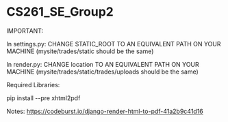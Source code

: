 # CS261_SE_Group2

IMPORTANT:

In settings.py:
  CHANGE STATIC_ROOT TO AN EQUIVALENT PATH ON YOUR MACHINE
  (mysite/trades/static should be the same)
  
In render.py:
  CHANGE location TO AN EQUIVALENT PATH ON YOUR MACHINE
  (mysite/trades/static/trades/uploads should be the same)

Required Libraries:

pip install --pre xhtml2pdf 


Notes:
https://codeburst.io/django-render-html-to-pdf-41a2b9c41d16
